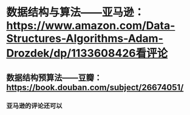 # 数据结构与算法——亚马逊：https://www.amazon.com/Data-Structures-Algorithms-Adam-Drozdek/dp/1133608426看评论<br>
## 数据结构预算法——豆瓣：https://book.douban.com/subject/26674051/<br>
### 亚马逊的评论还可以

